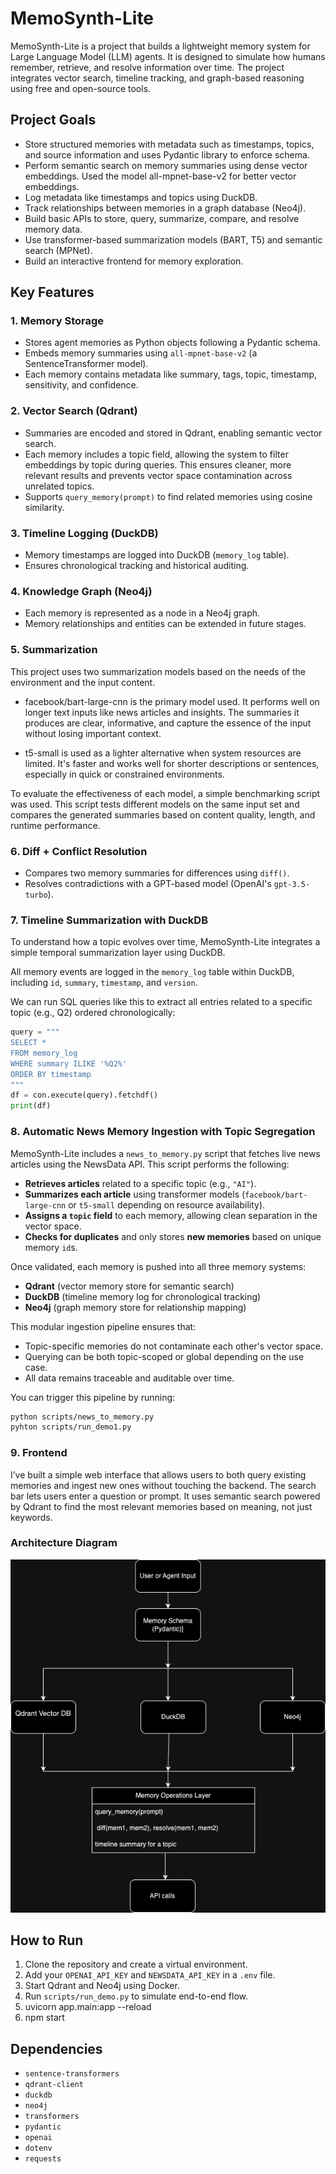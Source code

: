 # MemoSynth-Lite

MemoSynth-Lite is a project that builds a lightweight memory system for Large Language Model (LLM) agents. It is designed to simulate how humans remember, retrieve, and resolve information over time. The project integrates vector search, timeline tracking, and graph-based reasoning using free and open-source tools.

## Project Goals

- Store structured memories with metadata such as timestamps, topics, and source information and uses Pydantic library to enforce schema.
- Perform semantic search on memory summaries using dense vector embeddings. Used the model all-mpnet-base-v2 for better vector embeddings.
- Log metadata like timestamps and topics using DuckDB.
- Track relationships between memories in a graph database (Neo4j).
- Build basic APIs to store, query, summarize, compare, and resolve memory data.
- Use transformer-based summarization models (BART, T5) and semantic search (MPNet).
- Build an interactive frontend for memory exploration.
## Key Features

### 1. Memory Storage

- Stores agent memories as Python objects following a Pydantic schema.
- Embeds memory summaries using `all-mpnet-base-v2` (a SentenceTransformer model).
- Each memory contains metadata like summary, tags, topic, timestamp, sensitivity, and confidence.

### 2. Vector Search (Qdrant)

- Summaries are encoded and stored in Qdrant, enabling semantic vector search.
- Each memory includes a topic field, allowing the system to filter embeddings by topic during queries. This ensures cleaner, more relevant results and prevents vector space contamination across unrelated topics.
- Supports `query_memory(prompt)` to find related memories using cosine similarity.

### 3. Timeline Logging (DuckDB)

- Memory timestamps are logged into DuckDB (`memory_log` table).
- Ensures chronological tracking and historical auditing.

### 4. Knowledge Graph (Neo4j)

- Each memory is represented as a node in a Neo4j graph.
- Memory relationships and entities can be extended in future stages.

### 5. Summarization

This project uses two summarization models based on the needs of the environment and the input content.

- facebook/bart-large-cnn is the primary model used. It performs well on longer text inputs like news articles and insights. The summaries it produces are clear, informative, and capture the essence of the input without losing important context.

- t5-small is used as a lighter alternative when system resources are limited. It's faster and works well for shorter descriptions or sentences, especially in quick or constrained environments.

To evaluate the effectiveness of each model, a simple benchmarking script was used. This script tests different models on the same input set and compares the generated summaries based on content quality, length, and runtime performance.


### 6. Diff + Conflict Resolution

- Compares two memory summaries for differences using `diff()`.
- Resolves contradictions with a GPT-based model (OpenAI's `gpt-3.5-turbo`).

### 7. Timeline Summarization with DuckDB

To understand how a topic evolves over time, MemoSynth-Lite integrates a simple temporal summarization layer using DuckDB.

All memory events are logged in the `memory_log` table within DuckDB, including `id`, `summary`, `timestamp`, and `version`.

We can run SQL queries like this to extract all entries related to a specific topic (e.g., Q2) ordered chronologically:

```python
query = """
SELECT *
FROM memory_log
WHERE summary ILIKE '%Q2%'
ORDER BY timestamp
"""
df = con.execute(query).fetchdf()
print(df)
```

### 8. Automatic News Memory Ingestion with Topic Segregation

MemoSynth-Lite includes a `news_to_memory.py` script that fetches live news articles using the NewsData API. This script performs the following:

- **Retrieves articles** related to a specific topic (e.g., `"AI"`).
- **Summarizes each article** using transformer models (`facebook/bart-large-cnn` or `t5-small` depending on resource availability).
- **Assigns a `topic` field** to each memory, allowing clean separation in the vector space.
- **Checks for duplicates** and only stores **new memories** based on unique memory `id`s.

Once validated, each memory is pushed into all three memory systems:

- **Qdrant** (vector memory store for semantic search)
- **DuckDB** (timeline memory log for chronological tracking)
- **Neo4j** (graph memory store for relationship mapping)

This modular ingestion pipeline ensures that:

- Topic-specific memories do not contaminate each other's vector space.
- Querying can be both topic-scoped or global depending on the use case.
- All data remains traceable and auditable over time.

You can trigger this pipeline by running:

```bash
python scripts/news_to_memory.py
pyhton scripts/run_demo1.py
```

### 9. Frontend
I’ve built a simple web interface that allows users to both query existing memories and ingest new ones without touching the backend. The search bar lets users enter a question or prompt. It uses semantic search powered by Qdrant to find the most relevant memories based on meaning, not just keywords.

### Architecture Diagram

![Architecture Diagram](docs/project.png)

## How to Run

1. Clone the repository and create a virtual environment.
2. Add your `OPENAI_API_KEY` and `NEWSDATA_API_KEY` in a `.env` file.
3. Start Qdrant and Neo4j using Docker.
4. Run `scripts/run_demo.py` to simulate end-to-end flow.
5. uvicorn app.main:app --reload
6. npm start


## Dependencies

- `sentence-transformers`
- `qdrant-client`
- `duckdb`
- `neo4j`
- `transformers`
- `pydantic`
- `openai`
- `dotenv`
- `requests`



